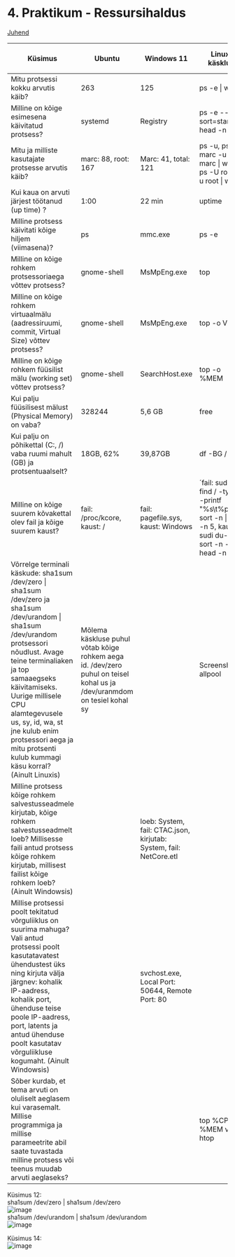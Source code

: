 # 4. Praktikum - Ressursihaldus

[Juhend](https://courses.cs.ut.ee/2022/os/fall/Main/Praktikum4) 

| Küsimus                                                                                                                                                                                                                                                                                                                                                   | Ubuntu                      | Windows 11 | Linuxi käsklus                                                                                                       | Windowsis kasutatud tööriist |
|-----------------------------------------------------------------------------------------------------------------------------------------------------------------------------------------------------------------------------------------------------------------------------------------------------------------------------------------------------------|-----------------------------|------------|----------------------------------------------------------------------------------------------------------------------|------------------------------|
| Mitu protsessi kokku arvutis käib?                                                                                                                                                                                                                                                                                                                        | 263                         | 125 | ps -e \| wc -l                                                                                                       | Task Manager -> Jõudlus |
| Milline on kõige esimesena käivitatud protsess?                                                                                                                                                                                                                                                                                                           | systemd                     | Registry | ps -e --sort=start \| head -n 10                                                                                     | Process Explorer - Start time |
| Mitu ja milliste kasutajate protsesse arvutis käib?                                                                                                                                                                                                                                                                                                       | marc: 88, root: 167         | Marc: 41, total: 121 | ps -u, ps -U marc -u marc \| wc -l, ps -U root -u root \| wc -l                                                      | Task manager - Users |
| Kui kaua on arvuti järjest töötanud (up time) ?                                                                                                                                                                                                                                                                                                           | 1:00                        | 22 min | uptime                                                                                                               | task manager - performance/cpu |
| Milline protsess käivitati kõige hiljem (viimasena)?                                                                                                                                                                                                                                                                                                      | ps                          | mmc.exe | ps -e                                                                                                                | Process explorer - Start time |
| Milline on kõige rohkem protsessoriaega võttev protsess?                                                                                                                                                                                                                                                                                                  | gnome-shell                 | MsMpEng.exe | top                                                                                                                  | Process Explorer - CPU Time |
| Milline on kõige rohkem virtuaalmälu (aadressiruumi, commit, Virtual Size) võttev protsess?                                                                                                                                                                                                                                                               | gnome-shell                 | MsMpEng.exe | top -o VIRT                                                                                                          | Resource monitor - Memory |
| Milline on kõige rohkem füüsilist mälu (working set) võttev protsess?                                                                                                                                                                                                                                                                                     | gnome-shell                 | SearchHost.exe | top -o %MEM                                                                                                          | Resource monitor - Memory |
| Kui palju füüsilisest mälust (Physical Memory) on vaba?                                                                                                                                                                                                                                                                                                   | 328244                      | 5,6 GB | free                                                                                                                 | Task manage - performance - memory |
| Kui palju on põhikettal (C:, /) vaba ruumi mahult (GB) ja protsentuaalselt?                                                                                                                                                                                                                                                                               | 18GB, 62%                   | 39,87GB | df -BG /                                                                                                             | Disk management |
| Milline on kõige suurem kõvakettal olev fail ja kõige suurem kaust?                                                                                                                                                                                                                                                                                       | fail: /proc/kcore, kaust: / | fail: pagefile.sys, kaust: Windows | ´fail: sudo find / -type f -printf "%s\t%p\n" \| sort -n \| tail -n 5, kaust: sudi du-a / \| sort -n -r \| head -n 5 | WinDirStat |
| Võrrelge terminali käskude: sha1sum /dev/zero \| sha1sum /dev/zero ja sha1sum /dev/urandom \| sha1sum /dev/urandom protsessori nõudlust. Avage teine terminaliaken ja top samaaegseks käivitamiseks. Uurige millisele CPU alamtegevusele us, sy, id, wa, st jne kulub enim protsessori aega ja mitu protsenti kulub kummagi käsu korral? (Ainult Linuxis) | Mõlema käskluse puhul võtab kõige rohkem aega id. /dev/zero puhul on teisel kohal us ja /dev/uranmdom on tesiel kohal sy |            | Screenshotid allpool |          |
| Milline protsess kõige rohkem salvestusseadmele kirjutab, kõige rohkem salvestusseadmelt loeb? Millisesse faili antud protsess kõige rohkem kirjutab, millisest failist kõige rohkem loeb? (Ainult Windowsis)                                                                                                                                             |                             | loeb: System, fail: CTAC.json, kirjutab: System, fail: NetCore.etl|                                                                                                                      | Resource monitor - Disk |
| Millise protsessi poolt tekitatud võrguliiklus on suurima mahuga? Vali antud protsessi poolt kasutatavatest ühendustest üks ning kirjuta välja järgnev: kohalik IP-aadress, kohalik port, ühenduse teise poole IP-aadress, port, latents ja antud ühenduse poolt kasutatav võrguliikluse kogumaht. (Ainult Windowsis)                                     |                             | svchost.exe, Local Port: 50644, Remote Port: 80 |                                                                                                                      | Resource monitor: network |
| Sõber kurdab, et tema arvuti on oluliselt aeglasem kui varasemalt. Millise programmiga ja millise parameetrite abil saate tuvastada milline protsess või teenus muudab arvuti aeglaseks?                                                                                                                                                                  |                             |            | top %CPU ja %MEM või htop                                                                                                                 | Task manager - processes alustuseks, ning sealt juba edasi näiteks Process exploreri või Resource monitoriga |

Küsimus 12:  
sha1sum /dev/zero | sha1sum /dev/zero  
![image](https://user-images.githubusercontent.com/59764874/194244321-dea97cd2-00bd-4c2b-b592-1cdf3134432a.png)  
sha1sum /dev/urandom | sha1sum /dev/urandom  
![image](https://user-images.githubusercontent.com/59764874/194244531-2981d5c6-1b51-4389-add8-edcd7eeded0b.png)  
  
Küsimus 14:  
![image](https://user-images.githubusercontent.com/59764874/194274637-58f0e65c-1cd5-4568-95ab-c719a6f10144.png)


